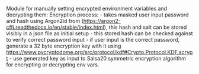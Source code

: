 

Module for manually setting encrypted environment variables and decrypting them:
        Encryption process:
            - takes masked user input password and hash using Argon2id from (https://argon2-cffi.readthedocs.io/en/stable/index.html), this hash and salt can be stored visibly in a json file as initial setup
            - this stored hash can be checked against to verify correct password input
            - if user input is the correct password, generate a 32 byte encryption key with it using https://www.pycryptodome.org/src/protocol/kdf#Crypto.Protocol.KDF.scrypt
            - use generated key as input to Salsa20 symmetric encryption algorithm for encrypting or decrypting env vars.